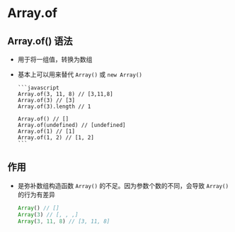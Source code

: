 # Array.of

## Array.of() 语法

  - 用于将一组值，转换为数组

  - 基本上可以用来替代 `Array()` 或 `new Array()`

        ```javascript
        Array.of(3, 11, 8) // [3,11,8]
        Array.of(3) // [3]
        Array.of(3).length // 1

        Array.of() // []
        Array.of(undefined) // [undefined]
        Array.of(1) // [1]
        Array.of(1, 2) // [1, 2]
        ```

## 作用

- 是弥补数组构造函数 `Array()` 的不足。因为参数个数的不同，会导致 `Array()` 的行为有差异

    ```javascript
    Array() // []
    Array(3) // [, , ,]
    Array(3, 11, 8) // [3, 11, 8]
    ```

